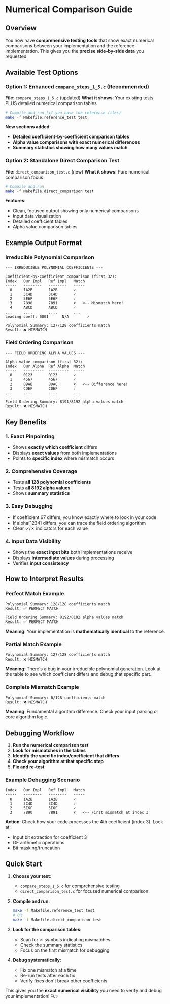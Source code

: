 # Numerical Comparison Guide

## Overview

You now have **comprehensive testing tools** that show exact numerical comparisons between your implementation and the reference implementation. This gives you the **precise side-by-side data** you requested.

## Available Test Options

### Option 1: Enhanced `compare_steps_1_5.c` (Recommended)
**File**: `compare_steps_1_5.c` (updated)
**What it shows**: Your existing tests PLUS detailed numerical comparison tables

```bash
# Compile and run (if you have the reference files)
make -f Makefile.reference_test test
```

**New sections added**:
- **Detailed coefficient-by-coefficient comparison tables**
- **Alpha value comparisons with exact numerical differences**
- **Summary statistics showing how many values match**

### Option 2: Standalone Direct Comparison Test
**File**: `direct_comparison_test.c` (new)
**What it shows**: Pure numerical comparison focus

```bash
# Compile and run
make -f Makefile.direct_comparison test
```

**Features**:
- Clean, focused output showing only numerical comparisons
- Input data visualization
- Detailed coefficient tables
- Alpha value comparison tables

## Example Output Format

### Irreducible Polynomial Comparison
```
--- IRREDUCIBLE POLYNOMIAL COEFFICIENTS ---

Coefficient-by-coefficient comparison (first 32):
Index   Our Impl   Ref Impl   Match
-----   --------   --------   -----
  0     1A2B       1A2B       ✓
  1     3C4D       3C4D       ✓
  2     5E6F       5E6F       ✓
  3     7890       7891       ✗   <-- Mismatch here!
  4     ABCD       ABCD       ✓
...     ....       ....       ...
Leading coeff: 0001      N/A        ✓

Polynomial Summary: 127/128 coefficients match
Result: ❌ MISMATCH
```

### Field Ordering Comparison
```
--- FIELD ORDERING ALPHA VALUES ---

Alpha value comparison (first 32):
Index   Our Alpha  Ref Alpha  Match
-----   ---------  ---------  -----
  0     0123       0123       ✓
  1     4567       4567       ✓
  2     89AB       89AC       ✗   <-- Difference here!
  3     CDEF       CDEF       ✓
...     ....       ....       ...

Field Ordering Summary: 8191/8192 alpha values match
Result: ❌ MISMATCH
```

## Key Benefits

### 1. **Exact Pinpointing**
- Shows **exactly which coefficient** differs
- Displays **exact values** from both implementations
- Points to **specific index** where mismatch occurs

### 2. **Comprehensive Coverage**
- Tests **all 128 polynomial coefficients**
- Tests **all 8192 alpha values**
- Shows **summary statistics**

### 3. **Easy Debugging**
- If coefficient 67 differs, you know exactly where to look in your code
- If alpha[1234] differs, you can trace the field ordering algorithm
- Clear ✓/✗ indicators for each value

### 4. **Input Data Visibility**
- Shows the **exact input bits** both implementations receive
- Displays **intermediate values** during processing
- Verifies **input consistency**

## How to Interpret Results

### Perfect Match Example
```
Polynomial Summary: 128/128 coefficients match
Result: ✅ PERFECT MATCH

Field Ordering Summary: 8192/8192 alpha values match  
Result: ✅ PERFECT MATCH
```
**Meaning**: Your implementation is **mathematically identical** to the reference.

### Partial Match Example
```
Polynomial Summary: 127/128 coefficients match
Result: ❌ MISMATCH
```
**Meaning**: There's a bug in your irreducible polynomial generation. Look at the table to see which coefficient differs and debug that specific part.

### Complete Mismatch Example
```
Polynomial Summary: 0/128 coefficients match
Result: ❌ MISMATCH
```
**Meaning**: Fundamental algorithm difference. Check your input parsing or core algorithm logic.

## Debugging Workflow

1. **Run the numerical comparison test**
2. **Look for mismatches in the tables**
3. **Identify the specific index/coefficient that differs**
4. **Check your algorithm at that specific step**
5. **Fix and re-test**

### Example Debugging Scenario
```
Index   Our Impl   Ref Impl   Match
-----   --------   --------   -----
  0     1A2B       1A2B       ✓
  1     3C4D       3C4D       ✓  
  2     5E6F       5E6F       ✓
  3     7890       7891       ✗   <-- First mismatch at index 3
```

**Action**: Check how your code processes the 4th coefficient (index 3). Look at:
- Input bit extraction for coefficient 3
- GF arithmetic operations
- Bit masking/truncation

## Quick Start

1. **Choose your test**:
   - `compare_steps_1_5.c` for comprehensive testing
   - `direct_comparison_test.c` for focused numerical comparison

2. **Compile and run**:
   ```bash
   make -f Makefile.reference_test test
   # OR
   make -f Makefile.direct_comparison test
   ```

3. **Look for the comparison tables**:
   - Scan for ✗ symbols indicating mismatches
   - Check the summary statistics
   - Focus on the first mismatch for debugging

4. **Debug systematically**:
   - Fix one mismatch at a time
   - Re-run tests after each fix
   - Verify fixes don't break other coefficients

This gives you the **exact numerical visibility** you need to verify and debug your implementation! 🔍✨
